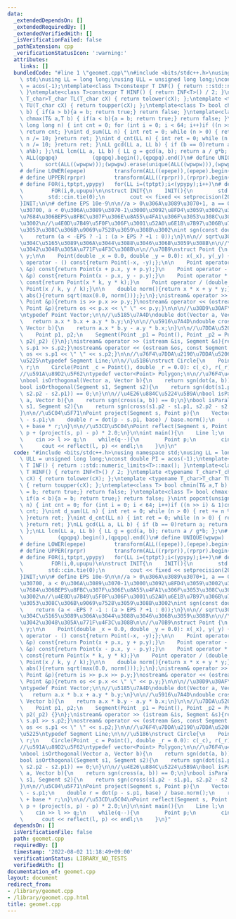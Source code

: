 ```yaml
---
data:
  _extendedDependsOn: []
  _extendedRequiredBy: []
  _extendedVerifiedWith: []
  _isVerificationFailed: false
  _pathExtension: cpp
  _verificationStatusIcon: ':warning:'
  attributes:
    links: []
  bundledCode: "#line 1 \"geomet.cpp\"\n#include <bits/stdc++.h>\nusing namespace\
    \ std;\nusing LL = long long;\nusing ULL = unsigned long long;\nconst double PI\
    \ = acos(-1);\ntemplate<class T>constexpr T INF() { return ::std::numeric_limits<T>::max();\
    \ }\ntemplate<class T>constexpr T HINF() { return INF<T>() / 2; }\ntemplate <typename\
    \ T_char>T_char TL(T_char cX) { return tolower(cX); };\ntemplate <typename T_char>T_char\
    \ TU(T_char cX) { return toupper(cX); };\ntemplate<class T> bool chmin(T& a,T\
    \ b) { if(a > b){a = b; return true;} return false; }\ntemplate<class T> bool\
    \ chmax(T& a,T b) { if(a < b){a = b; return true;} return false; }\nint popcnt(unsigned\
    \ long long n) { int cnt = 0; for (int i = 0; i < 64; i++)if ((n >> i) & 1)cnt++;\
    \ return cnt; }\nint d_sum(LL n) { int ret = 0; while (n > 0) { ret += n % 10;\
    \ n /= 10; }return ret; }\nint d_cnt(LL n) { int ret = 0; while (n > 0) { ret++;\
    \ n /= 10; }return ret; }\nLL gcd(LL a, LL b) { if (b == 0)return a; return gcd(b,\
    \ a%b); };\nLL lcm(LL a, LL b) { LL g = gcd(a, b); return a / g*b; };\n# define\
    \ ALL(qpqpq)           (qpqpq).begin(),(qpqpq).end()\n# define UNIQUE(wpwpw) \
    \       sort(ALL((wpwpw)));(wpwpw).erase(unique(ALL((wpwpw))),(wpwpw).end())\n\
    # define LOWER(epepe)         transform(ALL((epepe)),(epepe).begin(),TL<char>)\n\
    # define UPPER(rprpr)         transform(ALL((rprpr)),(rprpr).begin(),TU<char>)\n\
    # define FOR(i,tptpt,ypypy)   for(LL i=(tptpt);i<(ypypy);i++)\n# define REP(i,upupu)\
    \         FOR(i,0,upupu)\n\nstruct INIT{\n    INIT(){\n        std::ios::sync_with_stdio(false);\n\
    \        std::cin.tie(0);\n        cout << fixed << setprecision(20);\n    }\n\
    }INIT;\n\n# define EPS 10e-9\n\n//a > 0\u306A\u3089\u3070+1, a == 0\u306A\u3089\
    \u30700, a < 0\u306A\u3089\u3070-1\u3000\u3092\u8FD4\u3059\u3002\u3000\u57FA\u672C\
    \u7684\u306BEPS\u8FBC\u307F\u306E\u8A55\u4FA1\u306F\u3053\u308C\u3067\u884C\u3046\
    \u3002\n//\u4E0D\u7B49\u5F0F\u306F\u3001\u52A0\u6E1B\u7B97\u306B\u76F4\u3057\u3066\
    \u3053\u308C\u306B\u9069\u7528\u3059\u308B\u3002\nint sgn(const double a) {\n\
    \    return (a < -EPS ? -1 : (a > EPS ? +1 : 0));\n}\n\n// sqrt\u306B\u8CA0\u6570\
    \u304C\u5165\u3089\u306A\u3044\u3088\u3046\u306B\u3059\u308B\n\n//\u3068\u308A\
    \u3042\u3048\u305A\u771F\u4F3C\u308B\n\n//\u70B9\nstruct Point {\n    double x,\
    \ y;\n\n    Point(double _x = 0.0, double _y = 0.0): x(_x), y(_y) {}\n\n    Point\
    \ operator - () const{return Point(-x, -y);};\n\n    Point operator + (const Point\
    \ &p) const{return Point(x + p.x, y + p.y);}\n    Point operator - (const Point\
    \ &p) const{return Point(x - p.x, y - p.y);}\n    Point operator * (double k)\
    \ const{return Point(x * k, y * k);}\n    Point operator / (double k) const{return\
    \ Point(x / k, y / k);}\n\n    double norm(){return x * x + y * y;}\n    double\
    \ abs(){return sqrt(max(0.0, norm()));};\n};\nistream& operator >> (istream &is,\
    \ Point &p){return is >> p.x >> p.y;}\nostream& operator << (ostream &os, const\
    \ Point &p){return os << p.x << \" \" << p.y;}\n\n\n//\u30D9\u30AF\u30C8\u30EB\
    \ntypedef Point Vector;\n\n//\u5185\u7A4D\ndouble dot(Vector a, Vector b){\n \
    \   return a.x * b.x + a.y * b.y;\n}\n\n//\u5916\u7A4D\ndouble cross(Vector a,\
    \ Vector b){\n    return a.x * b.y - a.y * b.x;\n}\n\n//\u7DDA\u5206\nstruct Segment{\n\
    \    Point p1, p2;\n    Segment(Point _p1 = Point(), Point _p2 = Point()) : p1(_p1),\
    \ p2(_p2) {}\n};\nistream& operator >> (istream &is, Segment &s){return is >>\
    \ s.p1 >> s.p2;}\nostream& operator << (ostream &os, const Segment &s){return\
    \ os << s.p1 << \" \" << s.p2;}\n\n//\u76F4\u7DDA\u2190\u7DDA\u5206\u3068\u533A\
    \u5225\ntypedef Segment Line;\n\n//\u5186\nstruct Circle{\n    Point c;\n    double\
    \ r;\n    Circle(Point _c = Point(), double _r = 0.0): c(_c), r(_r) {}\n};\n\n\
    //\u591A\u89D2\u5F62\ntypedef vector<Point> Polygon;\n\n//\u76F4\u4EA4\u5224\u5B9A\
    \nbool isOrthogonal(Vector a, Vector b){\n    return sgn(dot(a, b)) == 0;\n}\n\
    bool isOrthogonal(Segment s1, Segment s2){\n    return sgn(dot(s1.p2 - s1.p1,\
    \ s2.p2 - s2.p1)) == 0;\n}\n\n//\u4E26\u884C\u5224\u5B9A\nbool isParallel(Vector\
    \ a, Vector b){\n    return sgn(cross(a, b)) == 0;\n}\nbool isParallel(Segment\
    \ s1, Segment s2){\n    return sgn(cross(s1.p2 - s1.p1, s2.p2 - s2.p1)) == 0;\n\
    }\n\n//\u5C04\u5F71\nPoint project(Segment s, Point p){\n    Vector base = s.p2\
    \ - s.p1;\n    double r = dot(p - s.p1, base) / base.norm();\n    return s.p1\
    \ + base * r;\n}\n\n//\u53CD\u5C04\nPoint reflect(Segment s, Point p){\n    return\
    \ p + (project(s, p) - p) * 2.0;\n}\n\nint main(){\n    Line l;\n    int q;\n\
    \    cin >> l >> q;\n    while(q--){\n        Point p;\n        cin >> p;\n  \
    \      cout << reflect(l, p) << endl;\n    }\n}\n"
  code: "#include <bits/stdc++.h>\nusing namespace std;\nusing LL = long long;\nusing\
    \ ULL = unsigned long long;\nconst double PI = acos(-1);\ntemplate<class T>constexpr\
    \ T INF() { return ::std::numeric_limits<T>::max(); }\ntemplate<class T>constexpr\
    \ T HINF() { return INF<T>() / 2; }\ntemplate <typename T_char>T_char TL(T_char\
    \ cX) { return tolower(cX); };\ntemplate <typename T_char>T_char TU(T_char cX)\
    \ { return toupper(cX); };\ntemplate<class T> bool chmin(T& a,T b) { if(a > b){a\
    \ = b; return true;} return false; }\ntemplate<class T> bool chmax(T& a,T b) {\
    \ if(a < b){a = b; return true;} return false; }\nint popcnt(unsigned long long\
    \ n) { int cnt = 0; for (int i = 0; i < 64; i++)if ((n >> i) & 1)cnt++; return\
    \ cnt; }\nint d_sum(LL n) { int ret = 0; while (n > 0) { ret += n % 10; n /= 10;\
    \ }return ret; }\nint d_cnt(LL n) { int ret = 0; while (n > 0) { ret++; n /= 10;\
    \ }return ret; }\nLL gcd(LL a, LL b) { if (b == 0)return a; return gcd(b, a%b);\
    \ };\nLL lcm(LL a, LL b) { LL g = gcd(a, b); return a / g*b; };\n# define ALL(qpqpq)\
    \           (qpqpq).begin(),(qpqpq).end()\n# define UNIQUE(wpwpw)        sort(ALL((wpwpw)));(wpwpw).erase(unique(ALL((wpwpw))),(wpwpw).end())\n\
    # define LOWER(epepe)         transform(ALL((epepe)),(epepe).begin(),TL<char>)\n\
    # define UPPER(rprpr)         transform(ALL((rprpr)),(rprpr).begin(),TU<char>)\n\
    # define FOR(i,tptpt,ypypy)   for(LL i=(tptpt);i<(ypypy);i++)\n# define REP(i,upupu)\
    \         FOR(i,0,upupu)\n\nstruct INIT{\n    INIT(){\n        std::ios::sync_with_stdio(false);\n\
    \        std::cin.tie(0);\n        cout << fixed << setprecision(20);\n    }\n\
    }INIT;\n\n# define EPS 10e-9\n\n//a > 0\u306A\u3089\u3070+1, a == 0\u306A\u3089\
    \u30700, a < 0\u306A\u3089\u3070-1\u3000\u3092\u8FD4\u3059\u3002\u3000\u57FA\u672C\
    \u7684\u306BEPS\u8FBC\u307F\u306E\u8A55\u4FA1\u306F\u3053\u308C\u3067\u884C\u3046\
    \u3002\n//\u4E0D\u7B49\u5F0F\u306F\u3001\u52A0\u6E1B\u7B97\u306B\u76F4\u3057\u3066\
    \u3053\u308C\u306B\u9069\u7528\u3059\u308B\u3002\nint sgn(const double a) {\n\
    \    return (a < -EPS ? -1 : (a > EPS ? +1 : 0));\n}\n\n// sqrt\u306B\u8CA0\u6570\
    \u304C\u5165\u3089\u306A\u3044\u3088\u3046\u306B\u3059\u308B\n\n//\u3068\u308A\
    \u3042\u3048\u305A\u771F\u4F3C\u308B\n\n//\u70B9\nstruct Point {\n    double x,\
    \ y;\n\n    Point(double _x = 0.0, double _y = 0.0): x(_x), y(_y) {}\n\n    Point\
    \ operator - () const{return Point(-x, -y);};\n\n    Point operator + (const Point\
    \ &p) const{return Point(x + p.x, y + p.y);}\n    Point operator - (const Point\
    \ &p) const{return Point(x - p.x, y - p.y);}\n    Point operator * (double k)\
    \ const{return Point(x * k, y * k);}\n    Point operator / (double k) const{return\
    \ Point(x / k, y / k);}\n\n    double norm(){return x * x + y * y;}\n    double\
    \ abs(){return sqrt(max(0.0, norm()));};\n};\nistream& operator >> (istream &is,\
    \ Point &p){return is >> p.x >> p.y;}\nostream& operator << (ostream &os, const\
    \ Point &p){return os << p.x << \" \" << p.y;}\n\n\n//\u30D9\u30AF\u30C8\u30EB\
    \ntypedef Point Vector;\n\n//\u5185\u7A4D\ndouble dot(Vector a, Vector b){\n \
    \   return a.x * b.x + a.y * b.y;\n}\n\n//\u5916\u7A4D\ndouble cross(Vector a,\
    \ Vector b){\n    return a.x * b.y - a.y * b.x;\n}\n\n//\u7DDA\u5206\nstruct Segment{\n\
    \    Point p1, p2;\n    Segment(Point _p1 = Point(), Point _p2 = Point()) : p1(_p1),\
    \ p2(_p2) {}\n};\nistream& operator >> (istream &is, Segment &s){return is >>\
    \ s.p1 >> s.p2;}\nostream& operator << (ostream &os, const Segment &s){return\
    \ os << s.p1 << \" \" << s.p2;}\n\n//\u76F4\u7DDA\u2190\u7DDA\u5206\u3068\u533A\
    \u5225\ntypedef Segment Line;\n\n//\u5186\nstruct Circle{\n    Point c;\n    double\
    \ r;\n    Circle(Point _c = Point(), double _r = 0.0): c(_c), r(_r) {}\n};\n\n\
    //\u591A\u89D2\u5F62\ntypedef vector<Point> Polygon;\n\n//\u76F4\u4EA4\u5224\u5B9A\
    \nbool isOrthogonal(Vector a, Vector b){\n    return sgn(dot(a, b)) == 0;\n}\n\
    bool isOrthogonal(Segment s1, Segment s2){\n    return sgn(dot(s1.p2 - s1.p1,\
    \ s2.p2 - s2.p1)) == 0;\n}\n\n//\u4E26\u884C\u5224\u5B9A\nbool isParallel(Vector\
    \ a, Vector b){\n    return sgn(cross(a, b)) == 0;\n}\nbool isParallel(Segment\
    \ s1, Segment s2){\n    return sgn(cross(s1.p2 - s1.p1, s2.p2 - s2.p1)) == 0;\n\
    }\n\n//\u5C04\u5F71\nPoint project(Segment s, Point p){\n    Vector base = s.p2\
    \ - s.p1;\n    double r = dot(p - s.p1, base) / base.norm();\n    return s.p1\
    \ + base * r;\n}\n\n//\u53CD\u5C04\nPoint reflect(Segment s, Point p){\n    return\
    \ p + (project(s, p) - p) * 2.0;\n}\n\nint main(){\n    Line l;\n    int q;\n\
    \    cin >> l >> q;\n    while(q--){\n        Point p;\n        cin >> p;\n  \
    \      cout << reflect(l, p) << endl;\n    }\n}"
  dependsOn: []
  isVerificationFile: false
  path: geomet.cpp
  requiredBy: []
  timestamp: '2022-08-02 11:18:49+09:00'
  verificationStatus: LIBRARY_NO_TESTS
  verifiedWith: []
documentation_of: geomet.cpp
layout: document
redirect_from:
- /library/geomet.cpp
- /library/geomet.cpp.html
title: geomet.cpp
---
```

